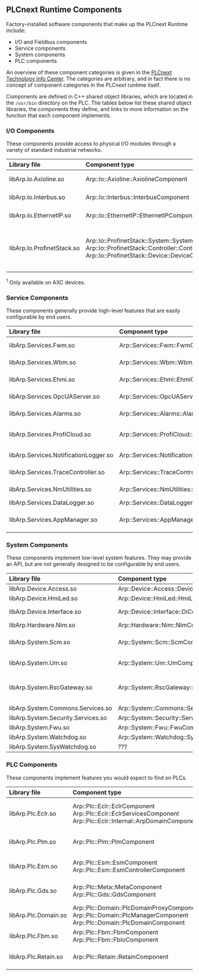 ## PLCnext Runtime Components

Factory-installed software components that make up the PLCnext Runtime include:

* I/O and Fieldbus components
* Service components
* System components
* PLC components

An overview of these component categories is given in the [PLCnext Technology Info Center][comp-info]. The categories are arbitrary, and in fact there is no concept of component categories in the PLCnext runtime itself.

Components are defined in C++ shared object libraries, which are located in the `/usr/bin` directory on the PLC. The tables below list these shared object libraries, the components they define, and links to more information on the function that each component implements.

### I/O Components

These components provide access to physical I/O modules through a variety of standard industrial networks.

| Library file               | Component type                           | Function                       |
|:---------------------------|:-----------------------------------------|:-------------------------------|
| libArp.Io.Axioline.so      | Arp::Io::Axioline::AxiolineComponent     | Axioline master<sup>1</sup>    |
| libArp.Io.Interbus.so      | Arp::Io::Interbus::InterbusComponent     | Interbus master<sup>1</sup>    |
| libArp.Io.EthernetIP.so    | Arp::Io::EthernetIP::EthernetIPComponent | Ethernet/IP device<sup>1</sup> |
| libArp.Io.ProfinetStack.so | Arp::Io::ProfinetStack::System::SystemComponent<br/>Arp::Io::ProfinetStack::Controller::ControllerComponent<br/>Arp::Io::ProfinetStack::Device::DeviceComponent | Profinet system<br/>Profinet controller<br/>Profinet device |

<sup>1</sup> Only available on AXC devices.

### Service Components

These components generally provide high-level features that are easily configurable by end users.

| Library file                          | Component type                                                              | Function                 |
|:--------------------------------------|:----------------------------------------------------------------------------|:-------------------------|
| libArp.Services.Fwm.so                | Arp::Services::Fwm::FwmComponent                                            | [Firewall manager][fwm-info] |
| libArp.Services.Wbm.so                | Arp::Services::Wbm::WbmComponent                                            | [Web-based management][wbm-info] |
| libArp.Services.Ehmi.so               | Arp::Services::Ehmi::EhmiComponent                                          | [Embedded HMI][ehmi-info] |
| libArp.Services.OpcUAServer.so        | Arp::Services::OpcUAServer::OpcUAServerComponent                            | [OPC UA server][opc-info] |
| libArp.Services.Alarms.so             | Arp::Services::Alarms::AlarmsComponent                                      | [Alarm dispatcher][alarms-info] |
| libArp.Services.ProfiCloud.so         | Arp::Services::ProfiCloud::ProfiCloudComponent                              | [Proficloud TSD publisher][tsd-info] |
| libArp.Services.NotificationLogger.so | Arp::Services::NotificationLogger::NotificationLoggerComponent              | [Notification logger][nl-info] |
| libArp.Services.TraceController.so    | Arp::Services::TraceController::TraceControllerComponent                    | [LTTng trace controller][trace-info] |
| libArp.Services.NmUtilities.so        | Arp::Services::NmUtilities::NmPlcStateListener::NmPlcStateListenerComponent | [Notification manager][nm-info] |
| libArp.Services.DataLogger.so         | Arp::Services::DataLogger::DataLoggerComponent                              | [Data logger][dl-info] |
| libArp.Services.AppManager.so         | Arp::Services::AppManager::AppManagerComponent                              | [PLCnext Store app management][app-info] |

### System Components

These components implement low-level system features. They may provide an API, but are not generally designed to be configurable by end users.

| Library file                       | Component type                           | Function           |
|:-----------------------------------|:-----------------------------------------|:-------------------|
| libArp.Device.Access.so            | Arp::Device::Access::DeviceAccessComponent | ??? |
| libArp.Device.HmiLed.so            | Arp::Device::HmiLed::HmiLedComponent | ??? |
| libArp.Device.Interface.so         | Arp::Device::Interface::DiComponent | RSC service ? |
| libArp.Hardware.Nim.so             | Arp::Hardware::Nim::NimComponent | ??? |
| libArp.System.Scm.so               | Arp::System::Scm::ScmComponent | [System control manager][scm-info] |
| libArp.System.Um.so                | Arp::System::Um::UmComponent | [User manager][um-info] |
| libArp.System.RscGateway.so        | Arp::System::RscGateway::RscGatewayComponent | [Remote service call gateway][rsc-info] |
| libArp.System.Commons.Services.so  | Arp::System::Commons::Services::Component | ??? |
| libArp.System.Security.Services.so | Arp::System::Security::Services::Component | [???][security-info] |
| libArp.System.Fwu.so               | Arp::System::Fwu::FwuComponent | ??? |
| libArp.System.Watchdog.so          | Arp::System::Watchdog::SystemWatchdogComponent | ??? |
| libArp.System.SysWatchdog.so       | ??? | ??? |

### PLC Components

These components implement features you would expect to find on PLCs.

| Library file         | Component type | Function |
|:---------------------|:---------------|:---------|
| libArp.Plc.Eclr.so   | Arp::Plc::Eclr::EclrComponent<br/>Arp::Plc::Eclr::EclrServicesComponent<br/>Arp::Plc::Eclr::Internal::ArpDomainComponent | [Embedded Common Language Runtime][eclr-info] |
| libArp.Plc.Plm.so    | Arp::Plc::Plm::PlmComponent | [Manages real-time C++ programs][plm-info] |
| libArp.Plc.Esm.so    | Arp::Plc::Esm::EsmComponent<br/>Arp::Plc::Esm::EsmControllerComponent | [Execution and Synchronisation Manager][esm-info] |
| libArp.Plc.Gds.so    | Arp::Plc::Meta::MetaComponent<br/>Arp::Plc::Gds::GdsComponent | [Manages the global data space][gds-info] |
| libArp.Plc.Domain.so | Arp::Plc::Domain::PlcDomainProxyComponent<br/>Arp::Plc::Domain::PlcManagerComponent<br/>Arp::Plc::Domain::PlcDomainComponent | ???<br/>???<br/>??? |
| libArp.Plc.Fbm.so    | Arp::Plc::Fbm::FbmComponent<br/>Arp::Plc::Fbm::FbIoComponent | Fieldbus manager |
| libArp.Plc.Retain.so | Arp::Plc::Retain::RetainComponent | Manages retentive variables |

[comp-info]: http://plcnext-infocenter.s3-website.eu-central-1.amazonaws.com/PLCnext_Technology_InfoCenter/PLCnext_Technology_InfoCenter/PLCnext_Runtime/Core_component.htm
[fwm-info]: http://plcnext-infocenter.s3-website.eu-central-1.amazonaws.com/PLCnext_Technology_InfoCenter/PLCnext_Technology_InfoCenter/WBM/Security_Firewall.htm
[wbm-info]: http://plcnext-infocenter.s3-website.eu-central-1.amazonaws.com/PLCnext_Technology_InfoCenter/PLCnext_Technology_InfoCenter/WBM/WBM.htm
[ehmi-info]: https://de89gmzz4wv9p.cloudfront.net/107838_en_01/Section05/Section05.htm
[opc-info]: http://plcnext-infocenter.s3-website.eu-central-1.amazonaws.com/PLCnext_Technology_InfoCenter/PLCnext_Technology_InfoCenter/Service_Components/OPC_UA_Server/OPC_UA_server_eUA.htm
[alarms-info]: http://plcnext-infocenter.s3-website.eu-central-1.amazonaws.com/PLCnext_Technology_InfoCenter/PLCnext_Technology_InfoCenter/Service_Components/Alarms/Alarms.htm
[tsd-info]: http://plcnext-infocenter.s3-website.eu-central-1.amazonaws.com/PLCnext_Technology_InfoCenter/PLCnext_Technology_InfoCenter/Service_Components/PROFICLOUD/Transferring_values_to_PROFICLOUD.htm
[nl-info]: http://plcnext-infocenter.s3-website.eu-central-1.amazonaws.com/PLCnext_Technology_InfoCenter/PLCnext_Technology_InfoCenter/Service_Components/Notifications/Notification_Logger.htm
[trace-info]: https://lttng.org/
[nm-info]: http://plcnext-infocenter.s3-website.eu-central-1.amazonaws.com/PLCnext_Technology_InfoCenter/PLCnext_Technology_InfoCenter/Service_Components/Notifications/Notification_manager.htm
[dl-info]: http://plcnext-infocenter.s3-website.eu-central-1.amazonaws.com/PLCnext_Technology_InfoCenter/PLCnext_Technology_InfoCenter/Service_Components/DataLogger/DataLogger.htm
[app-info]: http://plcnext-infocenter.s3-website.eu-central-1.amazonaws.com/PLCnext_Technology_InfoCenter/PLCnext_Technology_InfoCenter/WBM/Administration_PLCnext_Apps.htm

[scm-info]: http://plcnext-infocenter.s3-website.eu-central-1.amazonaws.com/PLCnext_Technology_InfoCenter/PLCnext_Technology_InfoCenter/PLCnext_Runtime/System_manager.htm#System_Manager
[um-info]: http://plcnext-infocenter.s3-website.eu-central-1.amazonaws.com/PLCnext_Technology_InfoCenter/PLCnext_Technology_InfoCenter/WBM/Security_User_authentication.htm
[rsc-info]: http://plcnext-infocenter.s3-website.eu-central-1.amazonaws.com/PLCnext_Technology_InfoCenter/PLCnext_Technology_InfoCenter/Service_Components/Remote_Service_Calls_RSC/RSC_Remote_Service_Calls.htm
[security-info]: http://plcnext-infocenter.s3-website.eu-central-1.amazonaws.com/PLCnext_Technology_InfoCenter/PLCnext_Technology_InfoCenter/Security/Security.htm
[eclr-info]: http://plcnext-infocenter.s3-website.eu-central-1.amazonaws.com/PLCnext_Technology_InfoCenter/PLCnext_Technology_InfoCenter/Programming/Csharp/eCLR_Programming_System.htm
[plm-info]: http://plcnext-infocenter.s3-website.eu-central-1.amazonaws.com/PLCnext_Technology_InfoCenter/PLCnext_Technology_InfoCenter/Programming/Cpp/Cpp_program_structure/PLM_Program_Library_Manager.htm
[esm-info]: http://plcnext-infocenter.s3-website.eu-central-1.amazonaws.com/PLCnext_Technology_InfoCenter/PLCnext_Technology_InfoCenter/PLCnext_Runtime/ESM.htm
[gds-info]: http://plcnext-infocenter.s3-website.eu-central-1.amazonaws.com/PLCnext_Technology_InfoCenter/PLCnext_Technology_InfoCenter/PLCnext_Runtime/GDS_Global_Data_Space.htm
